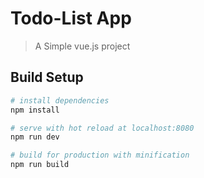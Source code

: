 # Todo-List App

> A Simple vue.js project

## Build Setup

``` bash
# install dependencies
npm install

# serve with hot reload at localhost:8080
npm run dev

# build for production with minification
npm run build

